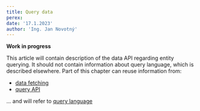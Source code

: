 ```yaml
---
title: Query data
perex:
date: '17.1.2023'
author: 'Ing. Jan Novotný'
---
```


**Work in progress**

This article will contain description of the data API regarding entity querying. It should not contain information
about query language, which is described elsewhere.
Part of this chapter can reuse information from:

- [data fetching](https://evitadb.io/research/assignment/index#data-fetching)
- [query API](https://evitadb.io/research/assignment/querying/query_api)

... and will refer to [query language](../query/basics.md)